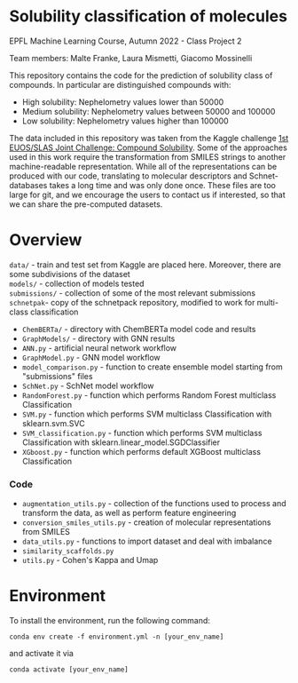 # Solubility classification of molecules

EPFL Machine Learning Course, Autumn 2022 - Class Project 2

Team members: Malte Franke, Laura Mismetti, Giacomo Mossinelli

This repository contains the code for the prediction of solubility class of compounds. In particular are distinguished compounds with:
- High solubility: Nephelometry values lower than 50000
- Medium solubility: Nephelometry values between 50000 and 100000
- Low solubility: Nephelometry values higher than 100000

The data included in this repository was taken from the Kaggle challenge [1st EUOS/SLAS Joint Challenge: Compound Solubility](https://www.kaggle.com/competitions/euos-slas/overview).
Some of the approaches used in this work require the transformation from SMILES strings to another machine-readable representation.
While all of the representations can be produced with our code, translating to molecular descriptors and Schnet-databases takes a long time and was only done once. 
These files are too large for git, and we encourage the users to contact us if interested, so that we can share the pre-computed datasets.

# Overview
```data/``` - train and test set from Kaggle are placed here. Moreover, there are some subdivisions of the dataset<br> 
```models/``` - collection of models tested<br>
```submissions/``` - collection of some of the most relevant submissions<br>
```schnetpak```- copy of the schnetpack repository, modified to work for multi-class classification<br>
- ```ChemBERTa/``` - directory with ChemBERTa model code and results
- ```GraphModels/``` - directory with GNN results
- ```ANN.py``` - artificial neural network workflow
- ```GraphModel.py``` - GNN model workflow
- ```model_comparison.py``` - function to create ensemble model starting from "submissions" files
- ```SchNet.py``` - SchNet model workflow
- ```RandomForest.py``` - function which performs Random Forest multiclass Classification
- ```SVM.py``` - function which performs SVM multiclass Classification with sklearn.svm.SVC
- ```SVM_classification.py``` - function which performs SVM multiclass Classification with sklearn.linear_model.SGDClassifier
- ```XGboost.py``` - function which performs default XGBoost multiclass Classification

### Code
- ```augmentation_utils.py``` - collection of the functions used to process and transform the data, as well as perform feature engineering
- ```conversion_smiles_utils.py``` - creation of molecular representations from SMILES 
- ```data_utils.py``` - functions to import dataset and deal with imbalance
- ```similarity_scaffolds.py``` 
- ```utils.py``` - Cohen's Kappa and Umap

# Environment
To install the environment, run the following command:
```
conda env create -f environment.yml -n [your_env_name]
```
and activate it via
```
conda activate [your_env_name]
```
